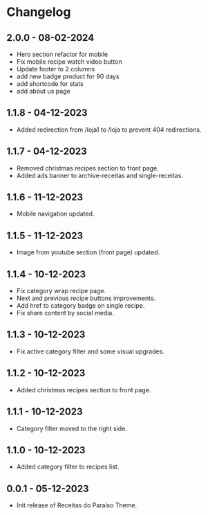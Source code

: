 # Changelog

## 2.0.0 - 08-02-2024

- Hero section refactor for mobile
- Fix mobile recipe watch video button
- Update footer to 2 columns
- add new badge product for 90 days
- add shortcode for stats
- add about us page

## 1.1.8 - 04-12-2023

- Added redirection from /loja1 to /loja to prevent 404 redirections.

## 1.1.7 - 04-12-2023

- Removed christmas recipes section to front page.
- Added ads banner to archive-receitas and single-receitas.

## 1.1.6 - 11-12-2023

- Mobile navigation updated.

## 1.1.5 - 11-12-2023

- Image from youtube section (front page) updated.

## 1.1.4 - 10-12-2023

- Fix category wrap recipe page.
- Next and previous recipe buttons improvements.
- Add href to category badge on single recipe.
- Fix share content by social media.

## 1.1.3 - 10-12-2023

- Fix active category filter and some visual upgrades.

## 1.1.2 - 10-12-2023

- Added christmas recipes section to front page.

## 1.1.1 - 10-12-2023

- Category filter moved to the right side.

## 1.1.0 - 10-12-2023

- Added category filter to recipes list. 


## 0.0.1 - 05-12-2023

- Init release of Receitas do Paraíso Theme.
